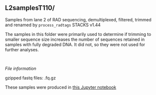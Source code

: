 ## L2samplesT110/

Samples from lane 2 of RAD sequencing, demultiplexed, filtered, trimmed and renamed by `process_radtags` STACKS v1.44

The samples in this folder were primarily used to determine if trimming to smaller sequence size increases the number of sequences retained in samples with fully degraded DNA. It did not, so they were not used for further analyses. 

<br>

*File information*

gzipped fastq files: .fq.gz

These samples were produced in [this Jupyter notebook](https://github.com/mfisher5/mf-fish546-PCod/blob/master/notebooks/testing%20stacks/Testing%20stacks%20output%20v1.44.ipynb)

